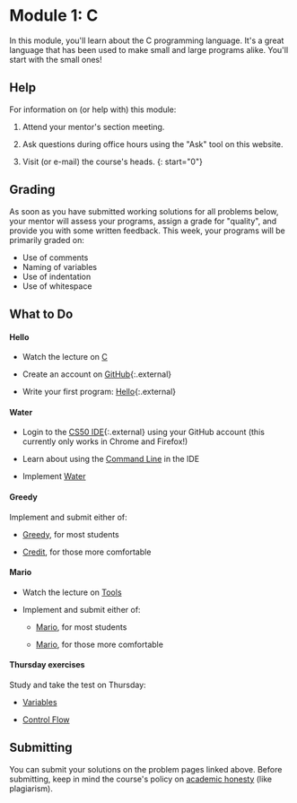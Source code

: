 # Module 1: C

In this module, you'll learn about the C programming language. It's a great language that has been used to make small and large programs alike. You'll start with the small ones!


## Help

For information on (or help with) this module:

1. Attend your mentor's section meeting.

2. Ask questions during office hours using the "Ask" tool on this website.

3. Visit (or e-mail) the course's heads.
{: start="0"}


## Grading

As soon as you have submitted working solutions for all problems below, your mentor will assess your programs, assign a grade for "quality", and provide you with some written feedback. This week, your programs will be primarily graded on:

- Use of comments
- Naming of variables
- Use of indentation
- Use of whitespace


## What to Do

#### Hello

- Watch the lecture on [C](/lectures/c)

- Create an account on [GitHub](https://github.com/join){:.external}

- Write your first program: [Hello](https://lab.cs50.io/uva/cs50x/master/problems/hello/){:.external}

#### Water

- Login to the [CS50 IDE](https://ide.cs50.io/){:.external} using your GitHub account (this currently only works in Chrome and Firefox!)

- Learn about using the [Command Line](/shorts/command-line) in the IDE

- Implement [Water](/problems/water)

#### Greedy

Implement and submit either of:

- [Greedy](/problems/greedy), for most students

- [Credit](/problems/credit), for those more comfortable

#### Mario

- Watch the lecture on [Tools](/lectures/tools)

- Implement and submit either of:

    - [Mario](/problems/mario-less), for most students

    - [Mario](/problems/mario-more), for those more comfortable

#### Thursday exercises

Study and take the test on Thursday:

- [Variables](/exercises/variables)

- [Control Flow](/exercises/control-flow)


## Submitting

You can submit your solutions on the problem pages linked above. Before submitting, keep in mind the course's policy on [academic honesty](/syllabus#samenwerken-fraude-en-plagiaat) (like plagiarism).
